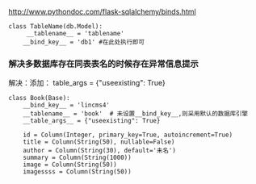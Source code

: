 http://www.pythondoc.com/flask-sqlalchemy/binds.html

```
class TableName(db.Model):
     __tablename__ = 'tablename'
    __bind_key__ = 'db1' #在此处执行即可
```


### 解决多数据库存在同表表名的时候存在异常信息提示

解决：添加： table_args = {"useexisting": True}

```
class Book(Base):
    __bind_key__ = 'lincms4'
    __tablename__ = 'book'  # 未设置__bind_key__,则采用默认的数据库引擎
    __table_args__ = {"useexisting": True}

    id = Column(Integer, primary_key=True, autoincrement=True)
    title = Column(String(50), nullable=False)
    author = Column(String(30), default='未名')
    summary = Column(String(1000))
    image = Column(String(50))
    imagessss = Column(String(50))
```
